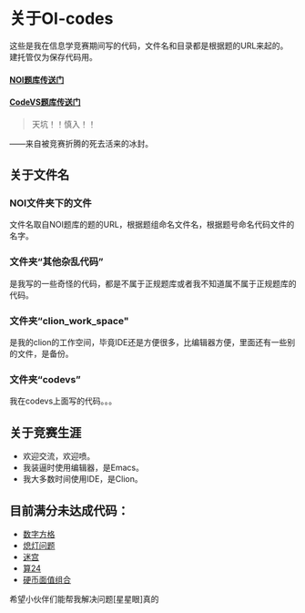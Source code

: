 # 关于OI-codes
这些是我在信息学竞赛期间写的代码，文件名和目录都是根据题的URL来起的。<br/>
建托管仅为保存代码用。

#### [NOI题库传送门](http://noi.openjudge.cn/)
#### [CodeVS题库传送门](http://www.codevs.cn/)

> 天坑！！慎入！！

——来自被竞赛折腾的死去活来的冰封。

## 关于文件名
### NOI文件夹下的文件
文件名取自NOI题库的题的URL，根据题组命名文件名，根据题号命名代码文件的名字。
### 文件夹“其他杂乱代码”
是我写的一些奇怪的代码，都是不属于正规题库或者我不知道属不属于正规题库的代码。
### 文件夹“clion_work_space"
是我的clion的工作空间，毕竟IDE还是方便很多，比编辑器方便，里面还有一些别的文件，是备份。
### 文件夹“codevs”
我在codevs上面写的代码。。。

## 关于竞赛生涯
+ 欢迎交流，欢迎喷。
+ 我装逼时使用编辑器，是Emacs。
+ 我大多数时间使用IDE，是Clion。

## 目前满分未达成代码：

+ [数字方格](./ch0201/1749.cpp)
+ [熄灯问题](./ch0201/1813.cpp)
+ [迷宫](./ch0205/1792.cpp)
+ [算24](./ch0205/1798.cpp)
+ [硬币面值组合](./ch0201/7621.cpp)

希望小伙伴们能帮我解决问题[星星眼]真的
